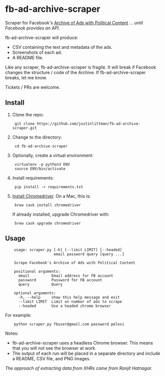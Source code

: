 # fb-ad-archive-scraper
Scraper for Facebook's [Archive of Ads with Political Content](https://www.facebook.com/politicalcontentads) _... until Facebook provides an API._

fb-ad-archive-scraper will produce:
* CSV containing the text and metadata of the ads.
* Screenshots of each ad.
* A README file.

Like any scraper, fb-ad-archive-scraper is fragile. It will break if Facebook changes the structure / code of the 
Archive. If fb-ad-archive-scraper breaks, let me know.

Tickets / PRs are welcome.

## Install
1. Clone the repo:

        git clone https://github.com/justinlittman/fb-ad-archive-scraper.git

2. Change to the directory:

        cd fb-ad-archive-scraper

3. Optionally, create a virtual environment:

        virtualenv -p python3 ENV
        source ENV/bin/activate
        
4. Install requirements:

        pip install -r requirements.txt
        
5. [Install Chromedriver](https://sites.google.com/a/chromium.org/chromedriver/). On a Mac, this is:

        brew cask install chromedriver
        
   If already installed, upgrade Chromedriver with:

        brew cask upgrade chromedriver
        
## Usage

        usage: scraper.py [-h] [--limit LIMIT] [--headed]
                          email password query [query ...]
        
        Scrape Facebook's Archive of Ads with Political Content
        
        positional arguments:
          email          Email address for FB account
          password       Password for FB account
          query          Query
        
        optional arguments:
          -h, --help     show this help message and exit
          --limit LIMIT  Limit on number of ads to scrape
          --headed       Use a headed chrome browser
  
For example:

        python scraper.py fbuser@gmail.com password pelosi
        
Notes:
* fb-ad-archive-scraper uses a headless Chrome browser. This means that you will not see the browser at work.
* The output of each run will be placed in a separate directory and include a README, CSV file, and PNG images.

_The approach of extracting data from XHRs came from Ranjit Hatnagar._